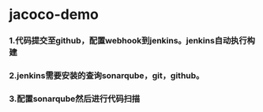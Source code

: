 # jacoco-demo
### 1.代码提交至github，配置webhook到jenkins。jenkins自动执行构建
### 2.jenkins需要安装的查询sonarqube，git，github。
### 3.配置sonarqube然后进行代码扫描

